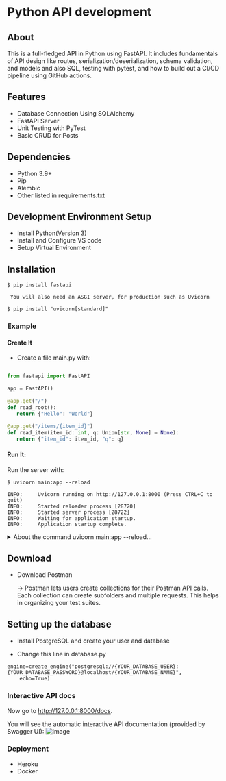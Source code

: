 # Python API development

## About
This is a full-fledged API in Python using FastAPI. It includes fundamentals of API design like routes, serialization/deserialization, schema validation, and models and also 
SQL, testing with pytest, and how to build out a CI/CD pipeline using GitHub actions.

## Features
 + Database Connection Using SQLAlchemy
 + FastAPI Server
 + Unit Testing with PyTest
 + Basic CRUD for Posts

## Dependencies
+ Python 3.9+
+ Pip
+ Alembic
+ Other listed in requirements.txt

## Development Environment Setup
+ Install Python(Version 3)
+ Install and Configure VS code
+ Setup Virtual Environment

## Installation
  ```
  $ pip install fastapi 
  ```
     You will also need an ASGI server, for production such as Uvicorn 
  ``` 
  $ pip install "uvicorn[standard]"
  ```
 
 ### Example
 #### Create It
 + Create a file main.py with:
 
 ```python
 
from fastapi import FastAPI

app = FastAPI()

@app.get("/")
def read_root():
    return {"Hello": "World"}

@app.get("/items/{item_id}")
def read_item(item_id: int, q: Union[str, None] = None):
    return {"item_id": item_id, "q": q}
```
#### Run It:
Run the server with:
```
$ uvicorn main:app --reload

INFO:     Uvicorn running on http://127.0.0.1:8000 (Press CTRL+C to quit)
INFO:     Started reloader process [28720]
INFO:     Started server process [28722]
INFO:     Waiting for application startup.
INFO:     Application startup complete.
```

<details>
<summary>About the command uvicorn main:app --reload...</summary>
<br>
The command uvicorn main:app refers to:

+ main: the file main.py (the Python "module").
+ app: the object created inside of main.py with the line app = FastAPI().
+ --reload: make the server restart after code changes. Only do this for development.
</details>

## Download
+ Download Postman
  
  -> Postman lets users create collections for their Postman API calls. Each collection can create subfolders and multiple requests. This helps in organizing your test suites.

## Setting up the database

+ Install PostgreSQL and create your user and database

+ Change this line in database.py 
```
engine=create_engine("postgresql://{YOUR_DATABASE_USER}:{YOUR_DATABASE_PASSWORD}@localhost/{YOUR_DATABASE_NAME}",
    echo=True)
```



### Interactive API docs

Now go to http://127.0.0.1:8000/docs.

You will see the automatic interactive API documentation (provided by Swagger UI):
![image](https://user-images.githubusercontent.com/70798723/225622226-8363cae5-1670-4a77-a1c2-91aecf3a753a.png)


### Deployment
+ Heroku
+ Docker














 
